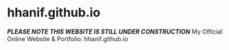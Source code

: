 # hhanif.github.io


*****PLEASE NOTE THIS WEBSITE IS STILL UNDER CONSTRUCTION*****
My Official Online Website & Portfolio: hhanif.github.io
